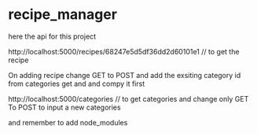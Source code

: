 # recipe_manager
here the api for this project

http://localhost:5000/recipes/68247e5d5df36dd2d60101e1  // to get the recipe 

On adding recipe change GET to POST and add the exsiting category id from categories 
get and and compy it first

http://localhost:5000/categories  // to get categories 
and change only GET To POST to input a new categories

and remember to add node_modules


